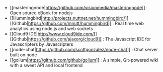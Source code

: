 - [[masteringnode|https://github.com/visionmedia/masteringnode]] : Open source eBook for nodejs 
- [[Hummingbird|http://projects.nuttnet.net/hummingbird/]] [[Github|https://github.com/mnutt/hummingbird]] : Real time web analytics using node.js and web sockets
- [[Cloud9 IDE|http://www.cloud9ide.com/]] [[Github|https://github.com/ajaxorg/cloud9]] : The Javascript IDE for Javascripters by Javascripters
- [[node-chat|https://github.com/scottgonzalez/node-chat]] : Chat server built on node
- [[gollum|https://github.com/github/gollum]] : A simple, Git-powered wiki with a sweet API and local frontend